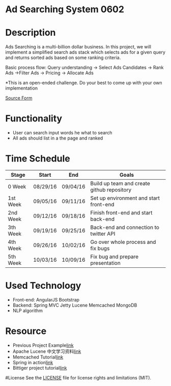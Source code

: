 # Ad Searching System 0602 


# Description

Ads Searching is a multi-billion dollar business. In this project, we will implement a simplified search ads stack which selects ads for a given query and returns sorted ads based on some ranking criteria.

Basic process flow: Query understanding -> Select Ads Candidates -> Rank Ads ->Filter Ads -> Pricing -> Allocate Ads

*This is an open-ended challenge. Do your best to come up with your own implementation


[Source Form](https://www.bittiger.io/microproject/KrPpRGNyDEpk4nSdn)


# Functionality
- User can search input words he what to search
- All ads should list in a the page and ranked

# Time Schedule
| Stage | Start  | End | Goals |
| ------------- | ------------- | ------------- | ------------- |
| 0 Week   | 08/29/16  | 09/04/16 | Build up team and create github repository
| 1st Week | 09/05/16  | 09/11/16 | Set up environment and start front-end|
| 2nd Week | 09/12/16  | 09/18/16 | Finish front-end and start back-end |
| 3th Week | 09/19/16  | 09/25/16 | Back-end and connection to twitter API  |
| 4th Week | 09/26/16  | 10/02/16 | Go over whole process and fix bugs |
| 5th Week | 10/03/16  | 10/09/16 | Fix bug and prepare presentation |


# Used Technology
- Front-end: AngularJS Bootstrap
- Backend: Spring MVC Jetty Lucene Memcached MongoDB
- NLP algorithm

# Resource 
- Previous Project Example[link](https://github.com/BitTigerInst/ads-searching-system)
- Apache Lucene 中文学习资料[link](http://www.wxdl.cn/index/lucene-source.html)
- Memcached Tutorial[link](http://www.tutorialspoint.com/memcached/)
- Spring in action[link](http://pdf.th7.cn/down/files/1508/Spring%20in%20Action,%204th%20Edition.pdf)
- Bittiger project tutorial[link](https://www.bittiger.io/classpage/w8pphM4Sahx54kAm3)

#License
See the [LICENSE](https://opensource.org/licenses/MIT) file for license rights and limitations (MIT).